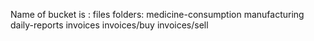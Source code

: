 
Name of bucket is : files
folders:
medicine-consumption
manufacturing
daily-reports
invoices
invoices/buy
invoices/sell